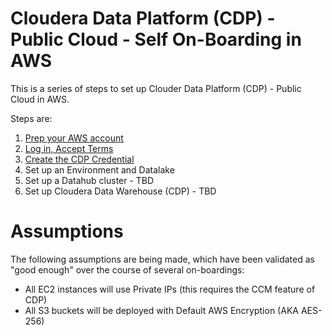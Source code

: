 # Cloudera Data Platform (CDP) - Public Cloud - Self On-Boarding in AWS

This is a series of steps to set up Clouder Data Platform (CDP) - Public Cloud 
in AWS. 

Steps are:
1. [Prep your AWS account](aws-account-prep.md)
2. [Log in, Accept Terms](cdp-login.md)
3. [Create the CDP Credential](cdp-credential.md)
3. Set up an Environment and Datalake
4. Set up a Datahub cluster - TBD
5. Set up Cloudera Data Warehouse (CDP) - TBD

# Assumptions
The following assumptions are being made, which have been validated as "good 
enough" over the course of several on-boardings:
* All EC2 instances will use Private IPs (this requires the CCM feature of CDP)
* All S3 buckets will be deployed with Default AWS Encryption (AKA AES-256)

